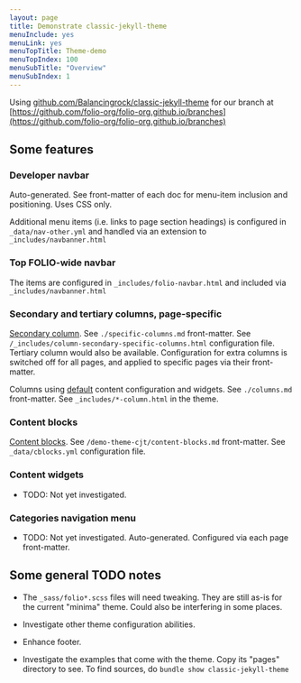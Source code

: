 ```yaml
---
layout: page
title: Demonstrate classic-jekyll-theme
menuInclude: yes
menuLink: yes
menuTopTitle: Theme-demo
menuTopIndex: 100
menuSubTitle: "Overview"
menuSubIndex: 1
---
```


Using [github.com/Balancingrock/classic-jekyll-theme](https://github.com/Balancingrock/classic-jekyll-theme)
for our branch at
[https://github.com/folio-org/folio-org.github.io/branches](https://github.com/folio-org/folio-org.github.io/branches)

## Some features

### Developer navbar 

Auto-generated.
See front-matter of each doc for menu-item inclusion and positioning. Uses CSS only.

Additional menu items (i.e. links to page section headings) is configured in `_data/nav-other.yml` and handled via an extension to `_includes/navbanner.html`

### Top FOLIO-wide navbar

The items are configured in `_includes/folio-navbar.html` and included via `_includes/navbanner.html`

### Secondary and tertiary columns, page-specific

[Secondary column](specific-columns).
See `./specific-columns.md` front-matter.
See `/_includes/column-secondary-specific-columns.html` configuration file.
Tertiary column would also be available.
Configuration for extra columns is switched off for all pages, and applied to specific pages via their front-matter.

Columns using [default](columns) content configuration and widgets.
See `./columns.md` front-matter.
See `_includes/*-column.html` in the theme.

### Content blocks

[Content blocks](content-blocks).
See `/demo-theme-cjt/content-blocks.md` front-matter.
See `_data/cblocks.yml` configuration file.

### Content widgets

* TODO: Not yet investigated.

### Categories navigation menu

* TODO: Not yet investigated.
Auto-generated. Configured via each page front-matter.

## Some general TODO notes

* The `_sass/folio*.scss` files will need tweaking. They are still as-is for the current "minima" theme. Could also be interfering in some places.

* Investigate other theme configuration abilities.

* Enhance footer.

* Investigate the examples that come with the theme. Copy its "pages" directory to see. To find sources, do `bundle show classic-jekyll-theme`
